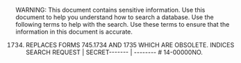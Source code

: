 WARNING: This document contains sensitive information. Use this document to help you understand how to search a database. Use the following terms to help with the search. Use these terms to ensure that the information in this document is accurate.

1734. REPLACES FORMS 745.1734 AND 1735 WHICH ARE OBSOLETE. INDICES SEARCH REQUEST | SECRET------- | -------- # 14-00000NO.
